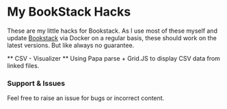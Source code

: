 # My BookStack Hacks

These are my little hacks for Bookstack. 
As I use most of these myself and update [Bookstack](https://www.bookstackapp.com/) via Docker on a regular basis, these should work on the latest versions.
But like always no guarantee. 

** CSV - Visualizer ** 
Using Papa parse + Grid.JS to display CSV data from linked files.

### Support & Issues

Feel free to raise an issue for bugs or incorrect content.
